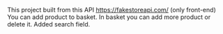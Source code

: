 This project built from this API https://fakestoreapi.com/ (only front-end)
You can add product to basket. 
In basket you can add more product or delete it.
Added search field.
